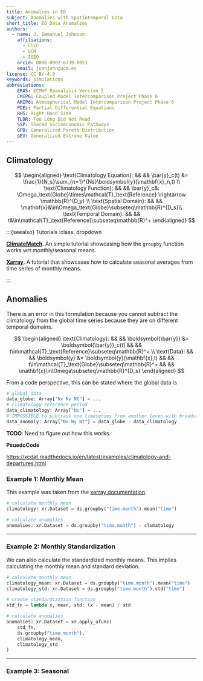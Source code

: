 ```yaml
---
title: Anomalies in EO
subject: Anomalies with Spatiotemporal Data
short_title: EO Data Anomalies
authors:
  - name: J. Emmanuel Johnson
    affiliations:
      - CSIC
      - UCM
      - IGEO
    orcid: 0000-0002-6739-0053
    email: juanjohn@ucm.es
license: CC-BY-4.0
keywords: simulations
abbreviations:
    ERA5: ECMWF Reanalysis Version 5
    CMIP6: Coupled Model Intercomparison Project Phase 6
    AMIP6: Atmospherical Model Intercomparison Project Phase 6
    PDEs: Partial Differential Equations
    RHS: Right Hand Side
    TLDR: Too Long Did Not Read
    SSP: Shared Socioeconomic Pathways
    GPD: Generalized Pareto Distribution
    GEV: Generalized Extreme Value
---
```



## Climatology

$$
\begin{aligned}
\text{Climatology Equation}: && && \bar{y}_c(t) &= \frac{1}{N_s}\sum_{n=1}^{Ns}\boldsymbol{y}(\mathbf{x}_n,t) \\
\text{Climatology Function}: && && \bar{y}_c&: \Omega_\text{Globe}\times\mathcal{T}_\text{Reference} \rightarrow \mathbb{R}^{D_y} \\
\text{Spatial Domain}: && && \mathbf{x}&\in\Omega_\text{Globe}\subseteq\mathbb{R}^{D_s}\\
\text{Temporal Domain}: && && t&\in\mathcal{T}_\text{Reference}\subseteq\mathbb{R}^+
\end{aligned}
$$

:::{seealso} Tutorials
:class: dropdown

[**ClimateMatch**](https://comptools.climatematch.io/tutorials/W1D1_ClimateSystemOverview/student/W1D1_Tutorial5.html).
An simple tutorial showcasing how the `groupby` function works wrt monthly/seasonal means.

[**Xarray**](https://docs.xarray.dev/en/stable/examples/monthly-means.html).
A tutorial that showcases how to calculate seasonal averages from time series of monthly means.

:::

## Anomalies


There is an error in this formulation because you cannot subtract the climatology from the global time series because they are on different temporal domains.

$$
\begin{aligned}
\text{Climatology}: && && 
\boldsymbol{\bar{y}} &=  \boldsymbol{\bar{y}}_c(t) && && t\in\mathcal{T}_\text{Reference}\subseteq\mathbb{R}^+ \\
\text{Data}: && &&
\boldsymbol{y} &= \boldsymbol{y}(\mathbf{x},t)
&& && t\in\mathcal{T}_\text{Globe}\subseteq\mathbb{R}^+ && && 
\mathbf{x}\in\Omega\subseteq\mathbb{R}^{D_s}
\end{aligned}
$$

From a code perspective, this can be stated where the global data is

```python
# global data
data_globe: Array["Nx Ny Nt"] = ...
# climatology reference period
data_climatology: Array["Nc"] = ...
# IMPOSSIBLE to subtract one timeseries from another (even with broadcasting)
data_anomaly: Array["Nx Ny Nt"] = data_globe - data_climatology

```

**TODO**: Need to figure out how this works.


**PsuedoCode**

https://xcdat.readthedocs.io/en/latest/examples/climatology-and-departures.html

### Example 1: Monthly Mean

This example was taken from the [xarray documentation](https://docs.xarray.dev/en/latest/examples/weather-data.html#Calculate-monthly-anomalies).

```python
# calculate monthly mean
climatology: xr.Dataset = ds.groupby("time.month").mean("time")

# calculate anomalies
anomalies: xr.Dataset = ds.groupby("time.month") - climatology
```

***

### Example 2: Monthly Standardization

We can also calculate the standardized monthly means.
This implies calculating the monthly mean and standard deviation.


```python
# calculate monthly mean
climatology_mean: xr.Dataset = ds.groupby("time.month").mean("time")
climatology_std: xr.Dataset = ds.groupby("time.month").std("time")

# create standardization function
std_fn = lambda x, mean, std: (x - mean) / std

# calculate anomalies
anomalies: xr.Dataset = xr.apply_ufunc(
    std_fn,
    ds.groupby("time.month"),
    climatology_mean,
    climatology_std
)
```

***

### Example 3: Seasonal